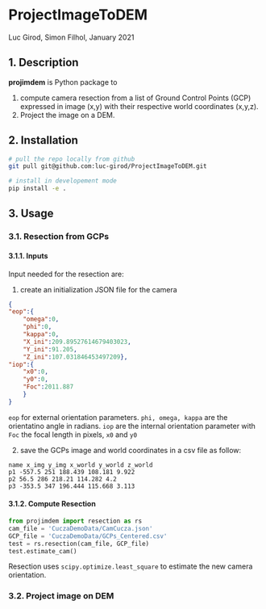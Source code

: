 # ProjectImageToDEM
Luc Girod, Simon Filhol, January 2021

## 1. Description

**projimdem** is Python package to 

1. compute camera resection from a list of Ground Control Points (GCP) expressed in image (x,y) with their respective world coordinates (x,y,z). 
2. Project the image on a DEM.

## 

## 2. Installation
```sh
# pull the repo locally from github
git pull git@github.com:luc-girod/ProjectImageToDEM.git

# install in developement mode
pip install -e .
```

## 3. Usage
### 3.1. Resection from GCPs

#### 3.1.1. Inputs

Input needed for the resection are: 
1. create an initialization JSON file for the camera 

```json
{
"eop":{
    "omega":0,
    "phi":0,
    "kappa":0,
    "X_ini":209.89527614679403023,
    "Y_ini":91.205,
    "Z_ini":107.031846453497209},
"iop":{
    "x0":0,
    "y0":0,
    "Foc":2011.887
    }   
}
```
`eop` for external orientation parameters. `phi, omega, kappa` are the orientatino angle in radians. `iop` are the internal orientation parameter with `Foc` the focal length in pixels, `x0` and `y0` 

2. save the GCPs image and world coordinates in a csv file as follow:
```csv
name x_img y_img x_world y_world z_world
p1 -557.5 251 188.439 108.181 9.922
p2 56.5 286 218.21 114.282 4.2
p3 -353.5 347 196.444 115.668 3.113
```
#### 3.1.2. Compute Resection

```python
from projimdem import resection as rs
cam_file = 'CuczaDemoData/CamCucza.json'
GCP_file = 'CuczaDemoData/GCPs_Centered.csv'
test = rs.resection(cam_file, GCP_file)
test.estimate_cam()
```

Resection uses `scipy.optimize.least_square` to estimate the new camera orientation.

### 3.2. Project image on DEM